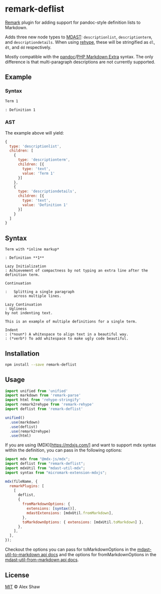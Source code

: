 # remark-deflist

[Remark](https://remark.js.org/) plugin for adding support for pandoc-style definition lists to Markdown.

Adds three new node types to [MDAST](https://github.com/syntax-tree/mdast): `descriptionlist`, `descriptionterm`, and `descriptiondetails`.
When using [rehype](https://github.com/rehypejs/rehype), these will be stringified as `dl`, `dt`, and `dd` respectively.

Mostly compatible with the [pandoc]/[PHP Markdown Extra] syntax. The only difference is that multi-paragraph descriptions are not currently supported.

## Example

### Syntax
```markdown
Term 1

: Definition 1
```

### AST

The example above will yield:

```javascript
{
  type: 'descriptionlist',
  children: [
    {
      type: 'descriptionterm',
      children: [{
        type: 'text',
        value: 'Term 1'
      }]
    },
    {
      type: 'descriptiondetails',
      children: [{
        type: 'text',
        value: 'Definition 1'
      }]
    }
  ]
}
```

## Syntax

```
Term with *inline markup*

: Definition **1**
```

```
Lazy Initialization
: Achievement of compactness by not typing an extra line after the definition term.
```

```
Continuation

:   Splitting a single paragraph
    across multiple lines.
```

```
Lazy Continuation
: Ugliness
by not indenting text.
```

```
This is an example of multiple definitions for a single term.

Indent
: (*noun*) A whitespace to align text in a beautiful way.
: (*verb*) To add whitespace to make ugly code beautiful.
```

## Installation

```bash
npm install --save remark-deflist
```

## Usage

```javascript
import unified from 'unified'
import markdown from 'remark-parse'
import html from 'rehype-stringify'
import remark2rehype from 'remark-rehype'
import deflist from 'remark-deflist'

unified()
  .use(markdown)
  .use(deflist)
  .use(remark2rehype)
  .use(html)
```

If you are using (MDX)[https://mdxjs.com/] and want to support mdx syntax within the definition, you can pass in the following options:

```javascript
import mdx from "@mdx-js/mdx";
import deflist from "remark-deflist";
import mdxUtil from "mdast-util-mdx";
import syntax from "micromark-extension-mdxjs";

mdx(fileName, {
  remarkPlugins: [
    [
      deflist,
      {
        fromMarkdownOptions: {
          extensions: [syntax()],
          mdastExtensions: [mdxUtil.fromMarkdown],
        },
        toMarkdownOptions: { extensions: [mdxUtil.toMarkdown] },
      },
    ],
  ],
});
```

Checkout the options you can pass for toMarkdownOptions in the
[mdast-util-to-markdown api docs](https://github.com/syntax-tree/mdast-util-to-markdown#tomarkdowntree-options)
and the options for fromMarkdownOptions in the [mdast-util-from-markdown api docs](https://github.com/syntax-tree/mdast-util-from-markdown#api).


## License

[MIT](LICENSE.md) &copy; Alex Shaw

[pandoc]: https://pandoc.org/MANUAL.html#definition-lists
[PHP Markdown Extra]: https://michelf.ca/projects/php-markdown/extra/#def-list
